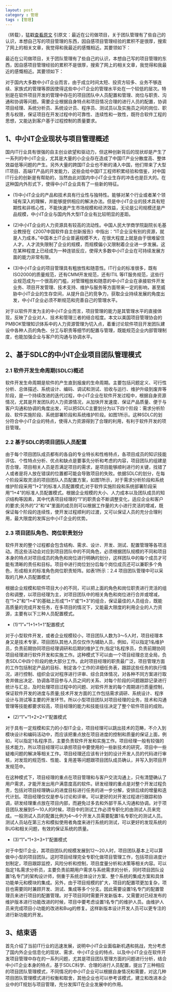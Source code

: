 ```yaml
---
layout: post
category : 管理 
tags : [管理]
---
```


（转载），猛戳[查看原文](http://www.cnblogs.com/DebugLZQ/archive/2012/07/03/2574931.html) 引原文：最近在公司做项目，关于团队管理有了些自己的认识，本想自己写的项目管理的东西，因自感项目管理经验的累积不是很厚，搜索了网上的相关文章，我觉得和我最近的感慨相近。其要领如下：
<!--break-->

最近在公司做项目，关于团队管理有了些自己的认识，本想自己写的项目管理的东西，因自感项目管理经验的累积不是很厚，搜索了网上的相关文章，我觉得和我最近的感慨相近。其要领如下：

对于国内大多数中小IT企业而言，由于成立时间太短、投资方较多、业务不够连续、家族式的管理等原因使得这些中小IT企业的管理水平处在一个较低的层次。特别是在软件项目开发的管理中存在的项目团队中人员配置和管理、岗位与职责、沟通和协调等问题。需要企业根据自身特点和项目情况合理的进行人员的配置，协调项目经理、系统分析员、系统设计员、程序员、测试员以及实施员之间的岗位、职责与权限，保证项目在开发过程中的可靠性、连续性和一致性，既符合软件工程的思想，又能达到客户基于过程控制的质量要求。

## 1、中小IT企业现状与项目管理概述

国内IT行业具有很强的自主创业欲望和驱动力，但这种创新背后的现状却是产生了一系列的中小IT企业，尤其是大量的小企业存在造成了中国IT产业分散度高、整体效益低等问题的产生。另外大量的跨国IT企业也不断的涌入中国，他们带来了大型IT项目、高端IT产品的开发能力，这些会给中国IT工程师积累经验和借鉴，对中国IT行业的创新是有帮助的，当然由此对国内中小IT企业生存的冲击也是巨大的。在这种国内外形式下，使得中小IT企业具有了一些新的特征。

- (1)中小IT企业的产品和技术具有行业性与独特性。能够对某个行业或者某个领域有深入的理解，并能够提供相应的解决办法。但是中小IT企业的技术具有短期性和非核心性，不能快速产生市场规模和经济效益，无论是公司规模还是产品规模，中小IT企业与国内外大型IT企业有比较明显的差距。

- (2)中小IT企业的人力资源具有较高的流动性。中国人民大学商学院副院长毛基业教授在《2007中国软件自主创新报告》中指出：“IT企业没有别的资源，就是人力成本。”中国本土IT企业普遍规模不大，在很大程度上就是由于很难留住人才。人才流失限制了企业的规模，而规模偏小又限制着企业进一步发展。这在某种程度上已经成为一种连锁反应，使得大多数中小IT企业在可持续发展方面的能力非常有限。

- (3)中小IT企业的项目管理具有粗放性和随意性。IT行业的标准很多，既有ISO2000的质量规范，还有CMM开发规范，还有ITIL 等IT服务规范，这些行业规范成为一个很高的门槛，对管理粗放和随意的中小IT企业在承接软件开发业务、项目开发管理、技术支持、维护与服务等方面带来一定的影响，甚至威胁中小IT企业的生存空间，从提升自己的竞争力，获取企业持续发展的角度出发，中小IT企业必须不断规范和完善自己的管理水平。

对于以软件开发为主的中小IT企业而言，项目管理的能力是其管理水平的直接体现，反映了企业对人、技术和管理三者的结合程度。本文以美国项目管理协会的PMBOK管理知识体系中的人力资源管理为切入点，着重讨论软件项目开发团队建设中各种人员的角色、分工与职责等细节的配置与管理，既能规范企业内部管理制度，也能加强企业与客户的沟通与协调水平。

## 2、基于SDLC的中小IT企业项目团队管理模式

### 2.1 软件开发生命周期(SDLC)概述

软件开发生命周期是软件的产生直到报废的生命周期。主要包括问题定义、可行性分析、总体描述、系统设计、编码、调试和测试、验收与运行、维护升级到废弃等阶段，是一个持续改进的迭代过程，中小IT企业在软件开发过程中，根据自身资源情况，尤其是开发团队的人力资源情况，从加快开发速度、保证产品质量、便于与客户沟通和协调的角度出发，可以把SDLC主要划分为以下四个阶段：需求分析阶段、软件实施阶段、系统部署阶段和系统维护阶段。如图1所示。这种SDLC的划分符合中小IT企业的特点，使得人力资源得到了合理的利用，有利于软件开发的项目管理。

### 2.2 基于SDLC的项目团队人员配置

由于每个项目团队成员都有的各自的专业特长和性格特点，各项目成员的知识技能评估、个性特点分析、优点和缺点是要事先分析和考虑的内容，项目团队的组建是否合理，项目相关人员是否满足项目的需求，是项目能够顺利进行的关键，找错了人或者是将人放在错误的位置都可能会导致项目的失败。依据SDLC的划分，在每个阶段采取灵活的项目团队人员配置方案，如图1所示，对于需求分析阶段和系统维护阶段采用“1+2”的标准人员配置模式;对于软件实施阶段和系统部署阶段采用“1+4”的标准人员配置模式。根据企业规模的大小、人力成本以及团队成员的知识结构等因素，其中代表项目经理的“1”的职责会不断调整变化，适应企业和客户的要求;另外的“2”和“4”里面的成员则可以根据工作量的大小进行灵活的增减，既保证每个阶段的连续性，使开发过程顺利的过渡，又可以保证人员的充分合理利用，最大限度的发挥出中小IT企业的优势。

### 2.3 项目团队角色、岗位职责划分

软件开发的整个过程都会包含结构、需求、设计、开发、测试、配置管理等各项活动。而这些活动会对应到项目团队中的不同角色，必须根据团队规模的不同和项目本身的特点对项目成员的角色和岗位进行明确的划分，这样团队中的每个成员才可能有清晰的责任和目标。项目中进行岗位划分后每个岗位成员还可以兼职多个角色，形成相关的标准角色岗位职责矩阵。如表1所示：2.4 项目团队管理中可以采取的几种人员配置模式

根据企业规模和软件项目大小的不同，可以把上面的角色和岗位职责进行灵活的组合和调整，以项目经理为主，对项目团队中的相关角色和岗位进行合并或增减，在“1+2”和“1+4”的基础上形成“1+1”或“1+3”的组合，保证最佳的人员组合，既能高质量的完成开发任务，在多项目的情况下，又能最大限度的利用企业的人力资源，主要有以下三种人员配置模式。

- (1)“1”+“1+1+1+1”配置模式

对于小型软件开发，或者企业规模较小，项目团队人数为3～5人时，项目经理本身又是技术专家，项目团队其他人员仅仅作为辅助人员，例如，可以指定1名维护员，负责前期协同项目经理调研和后期的维护工作;指定1名程序员，负责前期协同项目经理进行软件开发和实施工作。这种模式下可以由一个项目经理总览全局，负责SDLC中四个阶段的绝大部分工作。此时项目经理的职责最广泛，项目管理方面的工作包括制定产品的目标、制定各个工作的详细任务表，跟踪这些任务的执行情况，进行控制、组织会议对程序进行评审、综合具体情况，对各种不同方案进行取舍并做出决定、协调各项目参与人员之间的关系、对每个阶段的问题跟踪记录进行统计与汇总，及时处理项目过程中的问题、对软件开发的每个周期进行质量控制，保证软件开发的进度与质量;技术开发方面的工作包括需求调研、系统设计、程序设计与测试等主要的开发环节。所以小型项目团队对项目经理的业务，技术和沟通管理等技能都要求较高，项目经理的能力和技能往往决定了整个软件项目的成败。

- (2)“1”+“1+2+2+1”配置模式

对于具有一定规模和实力的小型IT企业，项目经理可以跳出技术的范畴，不介入到模块设计和编码活动中，而应该把重点放在项目进度的控制和质量的保证上面，例如，可以指定1名程序员，主要负责软件开发和实施工作。项目经理一般有较强的技术能力，所以项目经理可以承担项目中要使用的一些新技术的研究，项目中一些疑难问题的解决等相关工作。项目经理还应该有计划的设计开发人员的代码进行审核，对发现的规范性、性能、复用差等问题跟项目团队成员确认，并写入到项目开发规范中。

在这种模式下，项目经理的重点在项目管理和与客户交流沟通上，只有清楚确认了用户需求，才能开发出用户满意度高的软件。研发经理的重点是对整个开发过程负责，包括对项目经理确认的进度目标进行任务的进一步分解，安排后续的增量和迭代计划。项目经理仅仅是参与讨论和评审。可以更好的对开发过程进行跟踪和协调，研发经理重点放在项目内部，而避免过多去和外部干系人沟通和协调。对于项目团队发展到5～10人的时候，项目中的测试工作必须专职化的由测试人员来完成。一般测试人员的配置比例为4～6个开发人员需要配置1名专职化的测试人员。测试人员站在第三方和模拟使用者角度来进行系统的测试，可以更好的发现系统的BUG和相关问题，有效的保证系统的质量。

- (3)“1”+“1+3+3+1”配置模式

对于中型IT企业，其项目团队的规模发展到12～20人时，项目团队基本上可以算做中小型的项目团队。这时项目经理完全专职化做项目管理工作，包括项目进度计划制定，项目跟踪监控，风险分析和控制，项目度量分析和决策等相关内容。可以指定1名需求分析员，主要负责前期用户需求与系统需求的分析，同时项目团队设置1名专门的架构设计师，侧重于系统总体设计方案、整个系统的集成方案和具体功能单元和模块的集成。另外，由于项目规模的扩大，项目的配置项更加复杂，项目也需要同时兼顾开发、测试、集成等多个分支。因此需要设置1名专门的配置管理员来进行项目的配置管理。对于项目同时需要开发新版本，又需要对已经发布的维护版本进行功能改进的时候，项目中要考虑设置1名专门的维护人员。由维护人员来完成项目小功能的改进和Bug的修复。这样新版本设计开发人员可以更专注的进行新功能的开发。

## 3、结束语

首先介绍了当前IT行业的迅速发展，说明中小IT企业面临新机遇和挑战，充分考虑了国内外企业信息化的现状、需求、中小IT企业的特点、以及中小IT企业在软件开发项目管理中存在的一系列问题，尤其是项目团队管理方面的问题进行分析，结合中小IT企业本身的特点，基于SDLC科学、合理的进行人员配置，提出了三种相应的项目团队管理模式，不同情况的中小IT企业可以根据自身情况和需要，对这几种项目团队管理模式进行权衡和取舍，其他企业也可以参考该模式，建立和改进本企业中的IT规划与项目管理，充分发挥IT在企业发展中的作用。